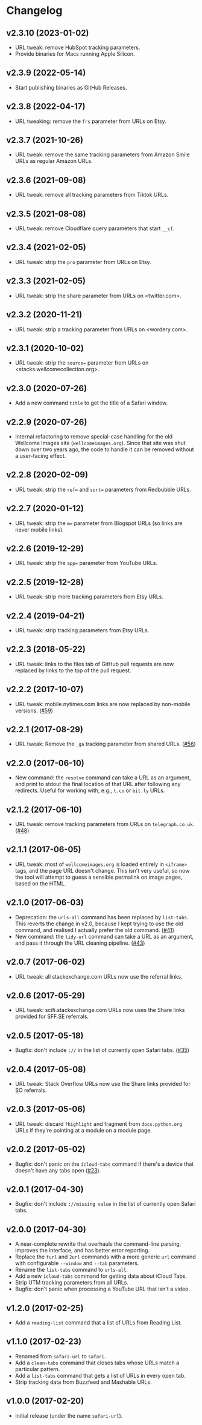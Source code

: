 # Changelog

## v2.3.10 (2023-01-02)

*   URL tweak: remove HubSpot tracking parameters.
*   Provide binaries for Macs running Apple Silicon.

## v2.3.9 (2022-05-14)

*   Start publishing binaries as GitHub Releases.

## v2.3.8 (2022-04-17)

*   URL tweaking: remove the `frs` parameter from URLs on Etsy.

## v2.3.7 (2021-10-26)

*   URL tweak: remove the same tracking parameters from Amazon Smile URLs as regular Amazon URLs.

## v2.3.6 (2021-09-08)

*   URL tweak: remove all tracking parameters from Tiktok URLs.

## v2.3.5 (2021-08-08)

*   URL tweak: remove Cloudflare query parameters that start `__cf`.

## v2.3.4 (2021-02-05)

*   URL tweak: strip the `pro` parameter from URLs on Etsy.

## v2.3.3 (2021-02-05)

*   URL tweak: strip the share parameter from URLs on <twitter.com>.

## v2.3.2 (2020-11-21)

*   URL tweak: strip a tracking parameter from URLs on <wordery.com>.

## v2.3.1 (2020-10-02)

*   URL tweak: strip the `source=` parameter from URLs on <stacks.wellcomecollection.org>.

## v2.3.0 (2020-07-26)

*   Add a new command `title` to get the title of a Safari window.

## v2.2.9 (2020-07-26)

*   Internal refactoring to remove special-case handling for the old Wellcome Images site (`wellcomeimages.org`).
    Since that site was shut down over two years ago, the code to handle it can be removed without a user-facing effect.

## v2.2.8 (2020-02-09)

*   URL tweak: strip the `ref=` and `sort=` parameters from Redbubble URLs.

## v2.2.7 (2020-01-12)

*   URL tweak: strip the `m=` parameter from Blogspot URLs (so links are never mobile links).

## v2.2.6 (2019-12-29)

*   URL tweak: strip the `app=` parameter from YouTube URLs.

## v2.2.5 (2019-12-28)

*   URL tweak: strip more tracking parameters from Etsy URLs.

## v2.2.4 (2019-04-21)

*   URL tweak: strip tracking parameters from Etsy URLs.

## v2.2.3 (2018-05-22)

*   URL tweak: links to the files tab of GitHub pull requests are now replaced
    by links to the top of the pull request.

## v2.2.2 (2017-10-07)

*   URL tweak: mobile.nytimes.com links are now replaced by non-mobile versions.
    ([#59](https://github.com/alexwlchan/safari.rs/issues/59))

## v2.2.1 (2017-08-29)

*   URL tweak: Remove the `_ga` tracking parameter from shared URLs.
    ([#56](https://github.com/alexwlchan/safari.rs/issues/56))

## v2.2.0 (2017-06-10)

*   New command: the `resolve` command can take a URL as an argument, and print to stdout the final location of that URL after following any redirects.
    Useful for working with, e.g., `t.co` or `bit.ly` URLs.

## v2.1.2 (2017-06-10)

*   URL tweak: remove tracking parameters from URLs on `telegraph.co.uk`.
    ([#48](https://github.com/alexwlchan/safari.rs/issues/48))

## v2.1.1 (2017-06-05)

*   URL tweak: most of `wellcomeimages.org` is loaded entirely in `<iframe>` tags, and the page URL doesn't change.
    This isn't very useful, so now the tool will attempt to guess a sensible permalink on image pages, based on the HTML.

## v2.1.0 (2017-06-03)

*   Deprecation: the `urls-all` command has been replaced by `list-tabs`.
    This reverts the change in v2.0, because I kept trying to use the old command, and realised I actually prefer the old command.
    ([#41](https://github.com/alexwlchan/safari.rs/pull/41))
*   New command: the `tidy-url` command can take a URL as an argument, and
    pass it through the URL cleaning pipeline.
    ([#43](https://github.com/alexwlchan/safari.rs/pull/43))

## v2.0.7 (2017-06-02)

*   URL tweak: all stackexchange.com URLs now use the referral links.

## v2.0.6 (2017-05-29)

*   URL tweak: scifi.stackexchange.com URLs now uses the Share links provided for SFF.SE referrals.

## v2.0.5 (2017-05-18)

*   Bugfix: don't include `://` in the list of currently open Safari tabs.
    ([#35](https://github.com/alexwlchan/safari.rs/issues/35))

## v2.0.4 (2017-05-08)

*   URL tweak: Stack Overflow URLs now use the Share links provided for SO referrals.

## v2.0.3 (2017-05-06)

*   URL tweak: discard `?highlight` and fragment from `docs.python.org` URLs
    if they're pointing at a module on a module page.

## v2.0.2 (2017-05-02)

*   Bugfix: don't panic on the `icloud-tabs` command if there's a device that doesn't have any tabs open ([#23](https://github.com/alexwlchan/safari.rs/issues/23)).

## v2.0.1 (2017-04-30)

*   Bugfix: don't include `://missing value` in the list of currently open Safari tabs.

## v2.0.0 (2017-04-30)

*   A near-complete rewrite that overhauls the command-line parsing, improves the interface, and has better error reporting.
*   Replace the `furl` and `2url` commands with a more generic `url` command with configurable `--window` and `--tab` parameters.
*   Rename the `list-tabs` command to `urls-all`.
*   Add a new `icloud-tabs` command for getting data about iCloud Tabs.
*   Strip UTM tracking parameters from all URLs.
*   Bugfix: don't panic when processing a YouTube URL that isn't a video.

## v1.2.0 (2017-02-25)

*   Add a `reading-list` command that a list of URLs from Reading List.

## v1.1.0 (2017-02-23)

*   Renamed from `safari-url` to `safari`.
*   Add a `clean-tabs` command that closes tabs whose URLs match a particular pattern.
*   Add a `list-tabs` command that gets a list of URLs in every open tab.
*   Strip tracking data from Buzzfeed and Mashable URLs.

## v1.0.0 (2017-02-20)

*   Initial release (under the name `safari-url`).
